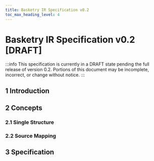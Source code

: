 ```yaml
---
title: Basketry IR Specification v0.2
toc_max_heading_level: 4
---
```


# Basketry IR Specification v0.2 [DRAFT]

:::info
This specification is currently in a DRAFT state pending the full release of version 0.2. Portions of this document may be incomplete, incorrect, or change without notice.
:::

## 1 Introduction

## 2 Concepts

### 2.1 Single Structure

### 2.2 Source Mapping

## 3 Specification
